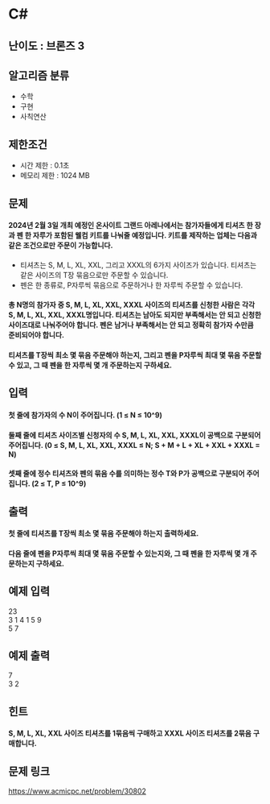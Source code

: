 # C#

## 난이도 : 브론즈 3

## 알고리즘 분류
  - 수학
  - 구현
  - 사칙연산

## 제한조건
  - 시간 제한 : 0.1초
  - 메모리 제한 : 1024 MB

## 문제
#### 2024년 2월 3일 개최 예정인 온사이트 그랜드 아레나에서는 참가자들에게 티셔츠 한 장과 펜 한 자루가 포함된 웰컴 키트를 나눠줄 예정입니다. 키트를 제작하는 업체는 다음과 같은 조건으로만 주문이 가능합니다.
  - 티셔츠는 S, M, L, XL, XXL, 그리고 XXXL의 6가지 사이즈가 있습니다. 티셔츠는 같은 사이즈의 T장 묶음으로만 주문할 수 있습니다.
  - 펜은 한 종류로, P자루씩 묶음으로 주문하거나 한 자루씩 주문할 수 있습니다.
#### 총 N명의 참가자 중 S, M, L, XL, XXL, XXXL 사이즈의 티셔츠를 신청한 사람은 각각 S, M, L, XL, XXL, XXXL명입니다. 티셔츠는 남아도 되지만 부족해서는 안 되고 신청한 사이즈대로 나눠주어야 합니다. 펜은 남거나 부족해서는 안 되고 정확히 참가자 수만큼 준비되어야 합니다.
#### 티셔츠를 T장씩 최소 몇 묶음 주문해야 하는지, 그리고 펜을 P자루씩 최대 몇 묶음 주문할 수 있고, 그 때 펜을 한 자루씩 몇 개 주문하는지 구하세요.

## 입력
#### 첫 줄에 참가자의 수 N이 주어집니다. (1 ≤ N ≤ 10^9)
#### 둘째 줄에 티셔츠 사이즈별 신청자의 수 S, M, L, XL, XXL, XXXL이 공백으로 구분되어 주어집니다. (0 ≤ S, M, L, XL, XXL, XXXL ≤ N; S + M + L + XL + XXL + XXXL = N)
#### 셋째 줄에 정수 티셔츠와 펜의 묶음 수를 의미하는 정수 T와 P가 공백으로 구분되어 주어집니다. (2 ≤ T, P ≤ 10^9) 

## 출력
#### 첫 줄에 티셔츠를 T장씩 최소 몇 묶음 주문해야 하는지 출력하세요.
#### 다음 줄에 펜을 P자루씩 최대 몇 묶음 주문할 수 있는지와, 그 때 펜을 한 자루씩 몇 개 주문하는지 구하세요.

## 예제 입력
23<br/>
3 1 4 1 5 9<br/>
5 7<br/>

## 예제 출력
7<br/>
3 2<br/>

## 힌트
#### S, M, L, XL, XXL 사이즈 티셔츠를 1묶음씩 구매하고 XXXL 사이즈 티셔츠를 2묶음 구매합니다.

## 문제 링크
https://www.acmicpc.net/problem/30802
